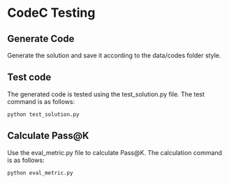 # CodeC Testing
## Generate Code
Generate the solution and save it according to the data/codes folder style.
## Test code
The generated code is tested using the test_solution.py file. The test command is as follows:
```
python test_solution.py
```
## Calculate Pass@K
Use the eval_metric.py file to calculate Pass@K. The calculation command is as follows:
```
python eval_metric.py
```

